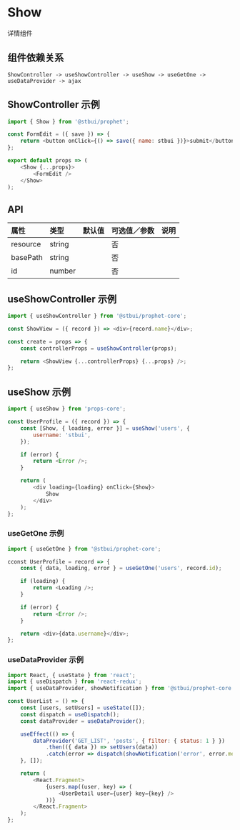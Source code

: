 # Show

详情组件

## 组件依赖关系

```
ShowController -> useShowController -> useShow -> useGetOne -> useDataProvider -> ajax
```

## ShowController 示例

```js
import { Show } from '@stbui/prophet';

const FormEdit = ({ save }) => {
    return <button onClick={() => save({ name: stbui })}>submit</button>;
};

export default props => (
    <Show {...props}>
        <FormEdit />
    </Show>
);
```

## API

| 属性     | 类型   | 默认值 | 可选值／参数 | 说明 |
| :------- | :----- | :----- | :----------- | :--- |
| resource | string |        | 否           |      |
| basePath | string |        | 否           |      |
| id       | number |        | 否           |      |

## useShowController 示例

```js
import { useShowController } from '@stbui/prophet-core';

const ShowView = ({ record }) => <div>{record.name}</div>;

const create = props => {
    const controllerProps = useShowController(props);

    return <ShowView {...controllerProps} {...props} />;
};
```

## useShow 示例

```js
import { useShow } from 'props-core';

const UserProfile = ({ record }) => {
    const [Show, { loading, error }] = useShow('users', {
        username: 'stbui',
    });

    if (error) {
        return <Error />;
    }

    return (
        <div loading={loading} onClick={Show}>
            Show
        </div>
    );
};
```

### useGetOne 示例

```js
import { useGetOne } from '@stbui/prophet-core';

cconst UserProfile = record => {
    const { data, loading, error } = useGetOne('users', record.id);

    if (loading) {
        return <Loading />;
    }

    if (error) {
        return <Error />;
    }

    return <div>{data.username}</div>;
};
```

### useDataProvider 示例

```js
import React, { useState } from 'react';
import { useDispatch } from 'react-redux';
import { useDataProvider, showNotification } from '@stbui/prophet-core';

const UserList = () => {
    const [users, setUsers] = useState([]);
    const dispatch = useDispatch();
    const dataProvider = useDataProvider();

    useEffect(() => {
        dataProvider('GET_LIST', 'posts', { filter: { status: 1 } })
            .then(({ data }) => setUsers(data))
            .catch(error => dispatch(showNotification('error', error.message)));
    }, []);

    return (
        <React.Fragment>
            {users.map((user, key) => (
                <UserDetail user={user} key={key} />
            ))}
        </React.Fragment>
    );
};
```
